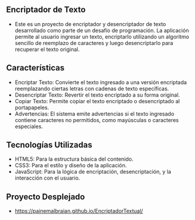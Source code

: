 ## Encriptador de Texto

- Este es un proyecto de encriptador y desencriptador de texto desarrollado como parte de un desafío de programación. La aplicación permite al usuario ingresar un texto, encriptarlo utilizando un algoritmo sencillo de reemplazo de caracteres y luego desencriptarlo para recuperar el texto original.

## Características

-  Encriptar Texto: Convierte el texto ingresado a una versión encriptada reemplazando ciertas letras con cadenas de texto específicas.
-  Desencriptar Texto: Revertir el texto encriptado a su forma original.
-  Copiar Texto: Permite copiar el texto encriptado o desencriptado al portapapeles.
-  Advertencias: El sistema emite advertencias si el texto ingresado contiene caracteres no permitidos, como mayúsculas o caracteres especiales.

## Tecnologías Utilizadas

- HTML5: Para la estructura básica del contenido.
- CSS3: Para el estilo y diseño de la aplicación.
- JavaScript: Para la lógica de encriptación, desencriptación, y la interacción con el usuario.

## Proyecto Desplejado
- https://painemalbraian.github.io/EncriptadorTextual/
